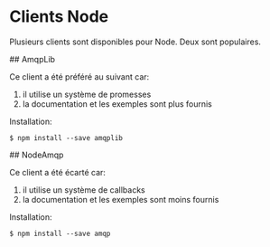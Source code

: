 # Clients Node

Plusieurs clients sont disponibles pour Node. Deux sont populaires.

## AmqpLib

Ce client a été préféré au suivant car:
1. il utilise un système de promesses 
2. la documentation et les exemples sont plus fournis

Installation: 
    
    $ npm install --save amqplib
    
## NodeAmqp

Ce client a été écarté car:
1. il utilise un système de callbacks
2. la documentation et les exemples sont moins fournis

Installation: 
    
    $ npm install --save amqp
    
